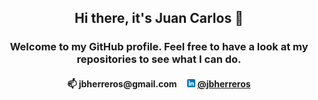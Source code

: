 <h2 align="center">Hi there, it's Juan Carlos 👋</h2>

<h3 align="center"> Welcome to my GitHub profile. Feel free to have a look at my repositories to see what I can do. </h3>


<h4 align="center">📫 jbherreros@gmail.com&nbsp;&nbsp;&nbsp;&nbsp;
<img src="linkedin.png"  width="13" height="13">&nbsp;<a href="https://www.linkedin.com/in/jbherreros/">@jbherreros</a></h4>

